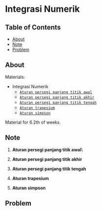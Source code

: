 # Integrasi Numerik

## Table of Contents

- [About](#about)
- [Note](#note)
- [Problem](#problem)


## About <a name = "about"></a>

Materials:
- Integrasi Numerik
    - [`Aturan persegi panjang titik awal`]()
    - [`Aturan persegi panjang titik akhir`]()
    - [`Aturan persegi panjang titik tengah`]()
    - [`Aturan trapesium`]()
    - [`Aturan simpson`]()

Material for 6.2th of weeks.

## Note <a name = "note"></a>
1. **Aturan persegi panjang titik awal**\

2. **Aturan persegi panjang titik akhir**

3. **Aturan persegi panjang titik tengah**

4. **Aturan trapesium**

5. **Aturan simpson**
    

## Problem <a name = "problem"></a>

